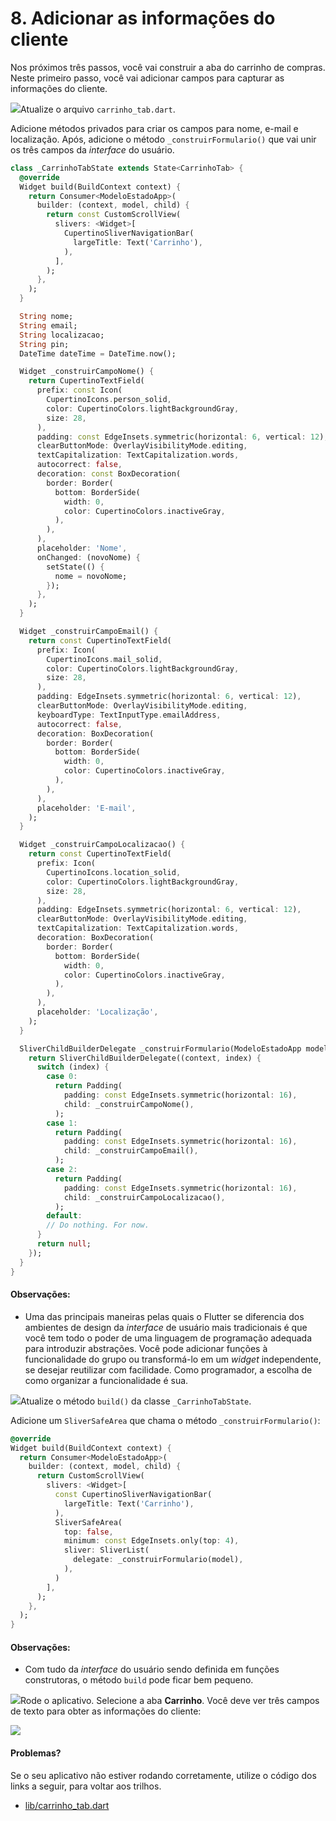 # 8. Adicionar as informações do cliente

Nos próximos três passos, você vai construir a aba do carrinho de compras. Neste primeiro passo, você vai adicionar campos para capturar as informações do cliente.

![](https://codelabs.developers.google.com/codelabs/first-flutter-app-pt2/img/a3c16fc17be25f6c.png)Atualize o arquivo `carrinho_tab.dart`.

Adicione métodos privados para criar os campos para nome, e-mail e localização. Após, adicione o método `_construirFormulario()` que vai unir os três campos da _interface_ do usuário.

```dart
class _CarrinhoTabState extends State<CarrinhoTab> {
  @override
  Widget build(BuildContext context) {
    return Consumer<ModeloEstadoApp>(
      builder: (context, model, child) {
        return const CustomScrollView(
          slivers: <Widget>[
            CupertinoSliverNavigationBar(
              largeTitle: Text('Carrinho'),
            ),
          ],
        );
      },
    );
  }

  String nome;
  String email;
  String localizacao;
  String pin;
  DateTime dateTime = DateTime.now();

  Widget _construirCampoNome() {
    return CupertinoTextField(
      prefix: const Icon(
        CupertinoIcons.person_solid,
        color: CupertinoColors.lightBackgroundGray,
        size: 28,
      ),
      padding: const EdgeInsets.symmetric(horizontal: 6, vertical: 12),
      clearButtonMode: OverlayVisibilityMode.editing,
      textCapitalization: TextCapitalization.words,
      autocorrect: false,
      decoration: const BoxDecoration(
        border: Border(
          bottom: BorderSide(
            width: 0,
            color: CupertinoColors.inactiveGray,
          ),
        ),
      ),
      placeholder: 'Nome',
      onChanged: (novoNome) {
        setState(() {
          nome = novoNome;
        });
      },
    );
  }

  Widget _construirCampoEmail() {
    return const CupertinoTextField(
      prefix: Icon(
        CupertinoIcons.mail_solid,
        color: CupertinoColors.lightBackgroundGray,
        size: 28,
      ),
      padding: EdgeInsets.symmetric(horizontal: 6, vertical: 12),
      clearButtonMode: OverlayVisibilityMode.editing,
      keyboardType: TextInputType.emailAddress,
      autocorrect: false,
      decoration: BoxDecoration(
        border: Border(
          bottom: BorderSide(
            width: 0,
            color: CupertinoColors.inactiveGray,
          ),
        ),
      ),
      placeholder: 'E-mail',
    );
  }

  Widget _construirCampoLocalizacao() {
    return const CupertinoTextField(
      prefix: Icon(
        CupertinoIcons.location_solid,
        color: CupertinoColors.lightBackgroundGray,
        size: 28,
      ),
      padding: EdgeInsets.symmetric(horizontal: 6, vertical: 12),
      clearButtonMode: OverlayVisibilityMode.editing,
      textCapitalization: TextCapitalization.words,
      decoration: BoxDecoration(
        border: Border(
          bottom: BorderSide(
            width: 0,
            color: CupertinoColors.inactiveGray,
          ),
        ),
      ),
      placeholder: 'Localização',
    );
  }

  SliverChildBuilderDelegate _construirFormulario(ModeloEstadoApp modelo) {
    return SliverChildBuilderDelegate((context, index) {
      switch (index) {
        case 0:
          return Padding(
            padding: const EdgeInsets.symmetric(horizontal: 16),
            child: _construirCampoNome(),
          );
        case 1:
          return Padding(
            padding: const EdgeInsets.symmetric(horizontal: 16),
            child: _construirCampoEmail(),
          );
        case 2:
          return Padding(
            padding: const EdgeInsets.symmetric(horizontal: 16),
            child: _construirCampoLocalizacao(),
          );
        default:
        // Do nothing. For now.
      }
      return null;
    });
  }
}
```

#### Observações:

* Uma das principais maneiras pelas quais o Flutter se diferencia dos ambientes de design da _interface_ de usuário mais tradicionais é que você tem todo o poder de uma linguagem de programação adequada para introduzir abstrações. Você pode adicionar funções à funcionalidade do grupo ou transformá-lo em um _widget_ independente, se desejar reutilizar com facilidade. Como programador, a escolha de como organizar a funcionalidade é sua.

![](https://codelabs.developers.google.com/codelabs/first-flutter-app-pt2/img/a3c16fc17be25f6c.png)Atualize o método `build()` da classe `_CarrinhoTabState`.

Adicione um `SliverSafeArea` que chama o método `_construirFormulario()`:

```dart
@override
Widget build(BuildContext context) {
  return Consumer<ModeloEstadoApp>(
    builder: (context, model, child) {
      return CustomScrollView(
        slivers: <Widget>[
          const CupertinoSliverNavigationBar(
            largeTitle: Text('Carrinho'),
          ),
          SliverSafeArea(
            top: false,
            minimum: const EdgeInsets.only(top: 4),
            sliver: SliverList(
              delegate: _construirFormulario(model),
            ),
          )
        ],
      );
    },
  );
}
```

#### Observações:

* Com tudo da _interface_ do usuário sendo definida em funções construtoras, o método `build` pode ficar bem pequeno.

![](https://codelabs.developers.google.com/codelabs/first-flutter-app-pt2/img/a3c16fc17be25f6c.png)Rode o aplicativo. Selecione a aba **Carrinho**. Você deve ver três campos de texto para obter as informações do cliente:

![](../.gitbook/assets/lab5_step8.png)

#### Problemas?

Se o seu aplicativo não estiver rodando corretamente, utilize o código dos links a seguir, para voltar aos trilhos.‌

* [lib/carrinho\_tab.dart](https://github.com/ivanwhm/flutter_codelabs_lab5/blob/a6081f3a61b7da6451779cde8a251e50f094808f/lib/carrinho_tab.dart)

